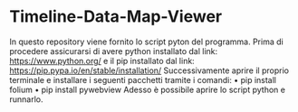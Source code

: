 # Timeline-Data-Map-Viewer
In questo repository viene fornito lo script pyton del programma. 
Prima di procedere assicurarsi di avere python installato dal link: https://www.python.org/ e il pip installato dal link: https://pip.pypa.io/en/stable/installation/
Successivamente aprire il proprio terminale e installare i seguenti pacchetti tramite i comandi: 
•	pip install folium
•	pip install pywebview
Adesso è possibile aprire lo script python e runnarlo.
